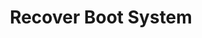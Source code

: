 ---
sidebar_position: 5
title: "Recover Boot System"
sidebar_label: "Recover Boot System"
description: "Restore boot functionality in Alpine Linux platforms - recover from boot failures, rebuild boot system, fix boot configuration, and restore system bootability."
keywords:
  - "alpine boot recovery"
  - "boot restoration"
  - "boot system repair"
  - "boot configuration fix"
  - "system recovery"
tags:
  - alpine
  - boot-recovery
  - boot-restoration
  - system-repair
  - recovery
slug: /linux/alpine/troubleshooting/boot-issues/recover-boot-system
---